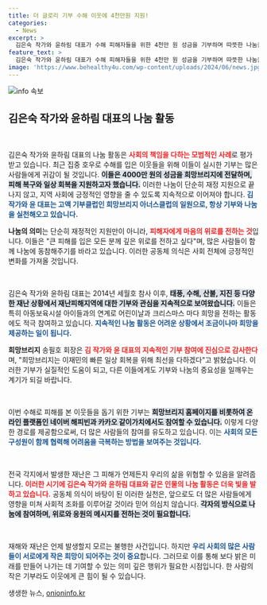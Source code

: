 ```yaml
---
title: 더 글로리 기부 수해 이웃에 4천만원 지원!
categories:
  - News
excerpt: >
  김은숙 작가와 윤하림 대표가 수해 피해자들을 위한 4천만 원 성금을 기부하며 따뜻한 나눔을 실천했습니다. 이들은 재난 때마다 기부로 지속적인 관심을 보이고 있으며, 많은 이들이 함께 동참해 주기를 촉구했습니다.
feature_text: >
  김은숙 작가와 윤하림 대표가 수해 피해자들을 위한 4천만 원 성금을 기부하며 따뜻한 나눔을 실천했습니다. 이들은 재난 때마다 기부로 지속적인 관심을 보이고 있으며, 많은 이들이 함께 동참해 주기를 촉구했습니다.
image: 'https://www.behealthy4u.com/wp-content/uploads/2024/06/news.jpg'
---
```


<p><img src="https://www.behealthy4u.com/wp-content/uploads/2024/06/news.jpg" alt="info 속보" /></p>

<h2 data-ke-size="size26">김은숙 작가와 윤하림 대표의 나눔 활동</h2>

<p data-ke-size="size16">&nbsp;</p>

<p>김은숙 작가와 윤하림 대표의 나눔 활동은 <b><span style="color: #ee2323;">사회의 책임을 다하는 모범적인 사례</span></b>로 평가받고 있습니다. 최근 집중 호우로 수해를 입은 이웃들을 위해 이들이 실시한 기부는 많은 사람들에게 귀감이 될 것입니다. <b><span style="background-color: #21538527;">이들은 4000만 원의 성금을 희망브리지에 전달하며, 피해 복구와 일상 회복을 지원하고자 했습니다.</span></b> 이러한 나눔이 단순히 재정 지원으로 끝나지 않고, 지역 사회에 긍정적인 영향을 줄 수 있도록 지속적으로 이어져야 합니다. <b><span style="color: #1a5490;">김 작가와 윤 대표는 고액 기부클럽인 희망브리지 아너스클럽의 일원으로, 항상 기부와 나눔을 실천해오고 있습니다.</span></b> </p>

<p><b>나눔의 의미</b>는 단순히 재정적인 지원만이 아니라, <b><span style="color: #ee2323;">피해자에게 마음의 위로를 전하는 것</span></b>입니다. 이들은 "큰 피해를 입은 모든 분께 깊은 위로를 전하고 싶다"며, 많은 사람들이 함께 나눔에 동참해주기를 바라고 있습니다. 이러한 공동체 의식은 사회 전체에 긍정적인 변화를 가져올 것입니다. </p>

<p data-ke-size="size16">&nbsp;</p>

<p>김은숙 작가와 윤하림 대표는 2014년 세월호 참사 이후, <b><span style="background-color: #21538527;">태풍, 수해, 산불, 지진 등 다양한 재난 상황에서 재난피해지역에 대한 기부와 관심을 지속적으로 보여왔습니다.</span></b> 이들은 특히 아동보육시설 아이들과의 연계로 어린이날과 크리스마스 마다 희망을 전하는 활동에도 적극 참여하고 있습니다. <b><span style="color: #1a5490;">지속적인 나눔 활동은 어려운 상황에서 조금이나마 희망을 제공하는 일이 됩니다.</span></b></p>

<p><b>희망브리지</b> 송필호 회장은 <b><span style="color: #ee2323;">김 작가와 윤 대표의 지속적인 기부 참여에 진심으로 감사한다</span></b>며, "희망브리지는 이재민의 빠른 일상 회복을 위해 최선을 다하겠다"고 밝혔습니다. 이러한 기부가 실질적인 도움이 되고, 다른 이들에게도 기부와 나눔의 중요성을 일깨우는 계기가 되길 바랍니다.</p>

<p data-ke-size="size16">&nbsp;</p>

<p>이번 수해로 피해를 본 이웃들을 돕기 위한 기부는 <b><span style="background-color: #21538527;">희망브리지 홈페이지를 비롯하여 온라인 플랫폼인 네이버 해피빈과 카카오 같이가치에서도 참여할 수 있습니다.</span></b> 이렇게 다양한 경로를 제공함으로써, 더 많은 사람들의 참여를 유도하고 있습니다. 이는 <b><span style="color: #1a5490;">사회의 모든 구성원이 함께 협력해 어려움을 극복하는 방법을 보여주는 것입니다.</span></b> </p>

<p data-ke-size="size16">&nbsp;</p>

<p>전국 각지에서 발생한 재난은 그 피해가 언제든지 우리의 삶을 위협할 수 있음을 알려줍니다. <b><span style="color: #ee2323;">이러한 시기에 김은숙 작가와 윤하림 대표와 같은 인물의 나눔 활동은 더욱 빛을 발하고 있습니다.</span></b> 공동체 의식이 바탕이 된 이러한 실천은, 앞으로도 더 많은 사람들에게 영향을 미쳐 사회적 조화를 이루어갈 것이라 믿어 의심치 않습니다. <b><span style="background-color: #21538527;">각자의 방식으로 나눔에 참여하며, 위로와 응원의 메시지를 전하는 것이 필요합니다.</span></b></p>

<p data-ke-size="size16">&nbsp;</p>

<p>재해와 재난은 언제 발생할지 모르는 불행한 사건입니다. 하지만 <b><span style="color: #1a5490;">우리 사회의 많은 사람들이 서로에게 작은 희망이 되어주는 것이 중요</span></b>합니다. 그러므로 이를 통해 보다 밝은 미래를 만들어 나가는 데 기여할 수 있는 의미 깊은 행위가 필요한 시점입니다. 한 사람의 작은 기부라도 이웃에게 큰 힘이 될 수 있습니다.</p>
생생한 뉴스, <a href="https://onioninfo.kr" rel="dofollow">onioninfo.kr</a>


